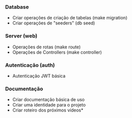 ### Database
 - Criar operações de criação de tabelas (make migration)
 - Criar operações de "seeders" (db seed)

### Server (web)
 - Operações de rotas (make route)
 - Operações de Controllers (make controller)

### Autenticação (auth)
 - Autenticação JWT básica

### Documentação
 - Criar documentação básica de uso
 - Criar uma identidade para o projeto
 - Criar roteiro dos próximos vídeos*

